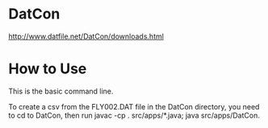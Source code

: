 # DatCon
http://www.datfile.net/DatCon/downloads.html

# How to Use 

This is the basic command line. 

To create a csv from the FLY002.DAT file in the DatCon directory, you need to cd to DatCon, then run javac -cp . src/apps/*.java; java src/apps/DatCon. 
